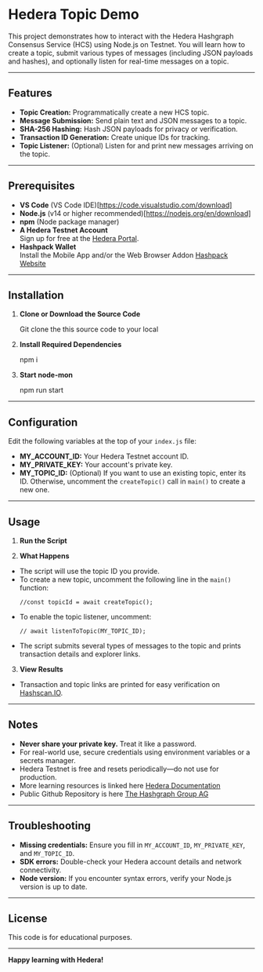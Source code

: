 # Hedera Topic Demo

This project demonstrates how to interact with the Hedera Hashgraph Consensus Service (HCS) using Node.js on Testnet. You will learn how to create a topic, submit various types of messages (including JSON payloads and hashes), and optionally listen for real-time messages on a topic.

---

## Features

- **Topic Creation:** Programmatically create a new HCS topic.
- **Message Submission:** Send plain text and JSON messages to a topic.
- **SHA-256 Hashing:** Hash JSON payloads for privacy or verification.
- **Transaction ID Generation:** Create unique IDs for tracking.
- **Topic Listener:** (Optional) Listen for and print new messages arriving on the topic.

---

## Prerequisites

- **VS Code** (VS Code IDE)[https://code.visualstudio.com/download]
- **Node.js** (v14 or higher recommended)[https://nodejs.org/en/download] 
- **npm** (Node package manager)
- **A Hedera Testnet Account**  
  Sign up for free at the [Hedera Portal](https://portal.hedera.com/register).
- **Hashpack Wallet**  
  Install the Mobile App and/or the Web Browser Addon [Hashpack Website](https://www.hashpack.app/download)

---

## Installation

1. **Clone or Download the Source Code**

   Git clone the this source code to your local

2. **Install Required Dependencies**

    npm i

3. **Start node-mon**
    
    npm run start

---

## Configuration

Edit the following variables at the top of your `index.js` file:


- **MY_ACCOUNT_ID:** Your Hedera Testnet account ID.
- **MY_PRIVATE_KEY:** Your account's private key.
- **MY_TOPIC_ID:** (Optional) If you want to use an existing topic, enter its ID. Otherwise, uncomment the `createTopic()` call in `main()` to create a new one.

---

## Usage

1. **Run the Script**


2. **What Happens**
- The script will use the topic ID you provide.  
- To create a new topic, uncomment the following line in the `main()` function:
  ```
  //const topicId = await createTopic();
  ```
- To enable the topic listener, uncomment:
  ```
  // await listenToTopic(MY_TOPIC_ID);
  ```
- The script submits several types of messages to the topic and prints transaction details and explorer links.

3. **View Results**
- Transaction and topic links are printed for easy verification on [Hashscan.IO](https://hashscan.io/testnet/home).

---

## Notes

- **Never share your private key.** Treat it like a password.
- For real-world use, secure credentials using environment variables or a secrets manager.
- Hedera Testnet is free and resets periodically—do not use for production.
- More learning resources is linked here [Hedera Documentation](https://github.com/Swiss-Digital-Assets-Institute)
- Public Github Repository is here [The Hashgraph Group AG](https://github.com/Swiss-Digital-Assets-Institute/)

---

## Troubleshooting

- **Missing credentials:** Ensure you fill in `MY_ACCOUNT_ID`, `MY_PRIVATE_KEY`, and `MY_TOPIC_ID`.
- **SDK errors:** Double-check your Hedera account details and network connectivity.
- **Node version:** If you encounter syntax errors, verify your Node.js version is up to date.

---

## License

This code is for educational purposes.

---

**Happy learning with Hedera!**
